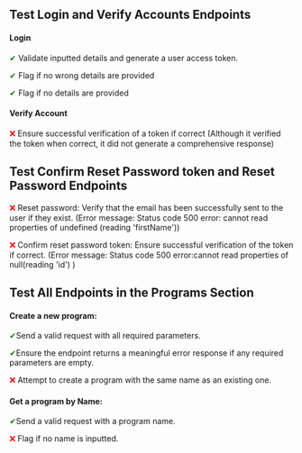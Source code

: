 ## Test Login and Verify Accounts Endpoints
#### Login
<span style="color:green;">&#10004;</span> Validate inputted details and generate a user access token.

<span style="color:green;">&#10004;</span> Flag if no wrong details are provided

<span style="color:green;">&#10004;</span> Flag if no details are provided

#### Verify Account
<span style="color:red;">&#10060;</span> Ensure successful verification of a token if correct (Although it verified the token when correct, it did not generate a comprehensive response)

## Test Confirm Reset Password token and Reset Password Endpoints
<span style="color:red;">&#10060;</span> Reset password:
Verify that the email has been successfully sent to the user if they exist. (Error message: Status code 500 error: cannot read properties of undefined (reading 'firstName'))

<span style="color:red;">&#10060;</span> Confirm reset password token:
Ensure successful verification of the token if correct. (Error message: Status code 500 error:cannot read properties of null(reading 'id') )

## Test All Endpoints in the Programs Section
#### Create a new program:

<span style="color:green;">&#10004;</span>Send a valid request with all required parameters.

<span style="color:green;">&#10004;</span>Ensure the endpoint returns a meaningful error response if any required parameters are empty.

<span style="color:red;">&#10060;</span> Attempt to create a program with the same name as an existing one.

#### Get a program by Name:

<span style="color:green;">&#10004;</span>Send a valid request with a program name.

<span style="color:red;">&#10060;</span> Flag if no name is inputted.
